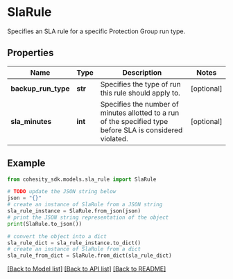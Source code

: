 # SlaRule

Specifies an SLA rule for a specific Protection Group run type.

## Properties

Name | Type | Description | Notes
------------ | ------------- | ------------- | -------------
**backup_run_type** | **str** | Specifies the type of run this rule should apply to. | [optional] 
**sla_minutes** | **int** | Specifies the number of minutes allotted to a run of the specified type before SLA is considered violated. | [optional] 

## Example

```python
from cohesity_sdk.models.sla_rule import SlaRule

# TODO update the JSON string below
json = "{}"
# create an instance of SlaRule from a JSON string
sla_rule_instance = SlaRule.from_json(json)
# print the JSON string representation of the object
print(SlaRule.to_json())

# convert the object into a dict
sla_rule_dict = sla_rule_instance.to_dict()
# create an instance of SlaRule from a dict
sla_rule_from_dict = SlaRule.from_dict(sla_rule_dict)
```
[[Back to Model list]](../README.md#documentation-for-models) [[Back to API list]](../README.md#documentation-for-api-endpoints) [[Back to README]](../README.md)


